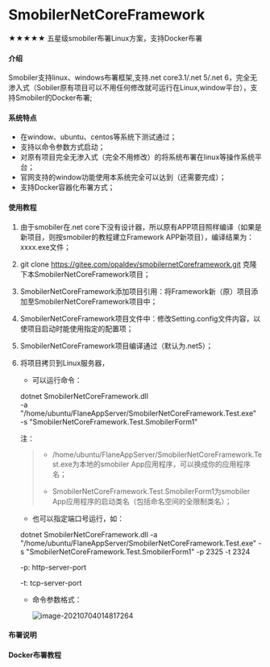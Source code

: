 # SmobilerNetCoreFramework

**★★★★★** 五星级smobiler布署Linux方案，支持Docker布署

#### 介绍
Smobiler支持linux、windows布署框架,支持.net core3.1/.net 5/.net 6，完全无渗入式（Sobiler原有项目可以不用任何修改就可运行在Linux,window平台），支持Smobiler的Docker布署;

#### 系统特点

- 在window、ubuntu、centos等系统下测试通过；
- 支持以命令参数方式启动；
- 对原有项目完全无渗入式（完全不用修改）的将系统布署在linux等操作系统平台；
- 官网支持的window功能使用本系统完全可以达到（还需要完成）；
- 支持Docker容器化布署方式；


#### 使用教程

1. 由于smobiler在.net core下没有设计器，所以原有APP项目照样编译（如果是新项目，则按smobiler的教程建立Framework APP新项目），编译结果为：xxxx.exe文件；

2. git clone https://gitee.com/opaldev/smobilernetCoreframework.git  克隆下本SmobilerNetCoreFramework项目；

3. SmobilerNetCoreFramework添加项目引用：将Framework新（原）项目添加至SmobilerNetCoreFramework项目中；

4. SmobilerNetCoreFramework项目文件中：修改Setting.config文件内容，以使项目启动时能使用指定的配置项；

5. SmobilerNetCoreFramework项目编译通过（默认为.net5）；

6. 将项目拷贝到Linux服务器，

   - 可以运行命令：

   dotnet SmobilerNetCoreFramework.dll \
   -a "/home/ubuntu/FlaneAppServer/SmobilerNetCoreFramework.Test.exe"  \
   -s "SmobilerNetCoreFramework.Test.SmobilerForm1"

   注：

   > - /home/ubuntu/FlaneAppServer/SmobilerNetCoreFramework.Test.exe为本地的smobiler App应用程序，可以换成你的应用程序名；
   >
   > - SmobilerNetCoreFramework.Test.SmobilerForm1为smobiler App应用程序的启动类名（包括命名空间的全限制类名）；

   

   - 也可以指定端口号运行，如：

   dotnet SmobilerNetCoreFramework.dll -a "/home/ubuntu/FlaneAppServer/SmobilerNetCoreFramework.Test.exe"  -s "SmobilerNetCoreFramework.Test.SmobilerForm1" -p 2325 -t 2324

   -p: http-server-port

   -t: tcp-server-port

   - 命令参数格式：

     ![image-20210704014817264](C:\Users\Administrator\AppData\Roaming\Typora\typora-user-images\image-20210704014817264.png)





#### 布署说明

#### Docker布署教程

